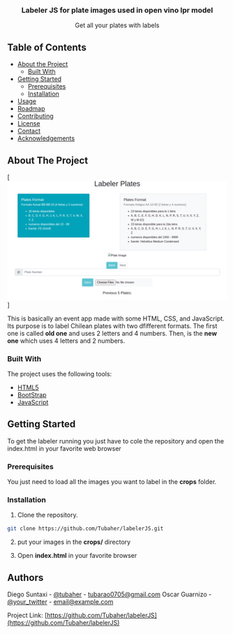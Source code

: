 <!--
*** Thanks for checking out this README Template. If you have a suggestion that would
*** make this better, please fork the repo and create a pull request or simply open
*** an issue with the tag "enhancement".
*** Thanks again! Now go create something AMAZING! :D
-->





<!-- PROJECT SHIELDS -->
<!--
*** I'm using markdown "reference style" links for readability.
*** Reference links are enclosed in brackets [ ] instead of parentheses ( ).
*** See the bottom of this document for the declaration of the reference variables
*** for contributors-url, forks-url, etc. This is an optional, concise syntax you may use.
*** https://www.markdownguide.org/basic-syntax/#reference-style-links
-->




<!-- PROJECT LOGO -->
<br />
<p align="center">

  <h3 align="center">Labeler JS for plate images used in open vino lpr model </h3>

  <p align="center">
    Get all your plates with labels
  </p>
</p>



<!-- TABLE OF CONTENTS -->
## Table of Contents

* [About the Project](#about-the-project)
  * [Built With](#built-with)
* [Getting Started](#getting-started)
  * [Prerequisites](#prerequisites)
  * [Installation](#installation)
* [Usage](#usage)
* [Roadmap](#roadmap)
* [Contributing](#contributing)
* [License](#license)
* [Contact](#contact)
* [Acknowledgements](#acknowledgements)



<!-- ABOUT THE PROJECT -->
## About The Project

[![Product Name Screen Shot][product-screenshot]]

This is basically an event app made with some HTML, CSS, and JavaScript. Its purpose is to label Chilean plates with two dfifferent formats. The first one is called **old one** and uses 2 letters and 4 numbers. Then, is the **new one** which uses 4 letters and 2 numbers.

### Built With
The project uses the following tools: 
* [HTML5](https://developer.mozilla.org/es/docs/Web/HTML)
* [BootStrap](https://getbootstrap.com/)
* [JavaScript](https://developer.mozilla.org/es/docs/Web/JavaScript)



<!-- GETTING STARTED -->
## Getting Started

To get the labeler running you just have to cole the repository and open the index.html in your favorite web browser

### Prerequisites
You just need to load all the images you want to label in the **crops** folder.

### Installation

1. Clone the repository.
```sh
git clone https://github.com/Tubaher/labelerJS.git
```
2. put your images in the **crops/** directory

3. Open **index.html** in your favorite browser

<!-- CONTACT -->
## Authors

Diego Suntaxi - [@tubaher](https://github.com/Tubaher) - tubarao0705@gmail.com
Oscar Guarnizo - [@your_twitter](https://twitter.com/your_username) - email@example.com


Project Link: [https://github.com/Tubaher/labelerJS](https://github.com/Tubaher/labelerJS)






<!-- MARKDOWN LINKS & IMAGES -->
<!-- https://www.markdownguide.org/basic-syntax/#reference-style-links -->
[contributors-shield]: https://img.shields.io/github/contributors/othneildrew/Best-README-Template.svg?style=flat-square
[contributors-url]: https://github.com/othneildrew/Best-README-Template/graphs/contributors
[forks-shield]: https://img.shields.io/github/forks/othneildrew/Best-README-Template.svg?style=flat-square
[forks-url]: https://github.com/othneildrew/Best-README-Template/network/members
[stars-shield]: https://img.shields.io/github/stars/othneildrew/Best-README-Template.svg?style=flat-square
[stars-url]: https://github.com/othneildrew/Best-README-Template/stargazers
[issues-shield]: https://img.shields.io/github/issues/othneildrew/Best-README-Template.svg?style=flat-square
[issues-url]: https://github.com/othneildrew/Best-README-Template/issues
[license-shield]: https://img.shields.io/github/license/othneildrew/Best-README-Template.svg?style=flat-square
[license-url]: https://github.com/othneildrew/Best-README-Template/blob/master/LICENSE.txt
[linkedin-shield]: https://img.shields.io/badge/-LinkedIn-black.svg?style=flat-square&logo=linkedin&colorB=555
[linkedin-url]: https://linkedin.com/in/othneildrew
[product-screenshot]: labelerJS.png